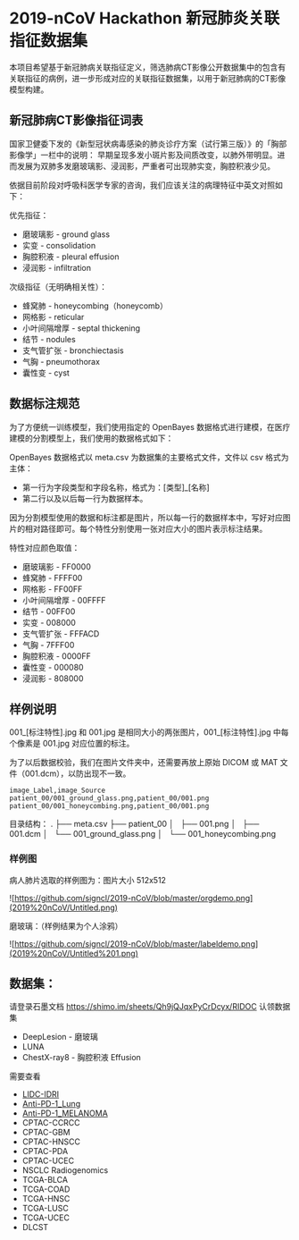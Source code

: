 # 2019-nCoV Hackathon 新冠肺炎关联指征数据集
本项目希望基于新冠肺病关联指征定义，筛选肺病CT影像公开数据集中的包含有关联指征的病例，进一步形成对应的关联指征数据集，以用于新冠肺病的CT影像模型构建。
## 新冠肺病CT影像指征词表
国家卫健委下发的《新型冠状病毒感染的肺炎诊疗方案（试行第三版）》的「胸部影像学」一栏中的说明：
早期呈现多发小斑片影及间质改变，以肺外带明显。进而发展为双肺多发磨玻璃影、浸润影，严重者可出现肺实变，胸腔积液少见。

依据目前阶段对呼吸科医学专家的咨询，我们应该关注的病理特征中英文对照如下：

优先指征：
- 磨玻璃影 - ground glass
- 实变 - consolidation
- 胸腔积液 - pleural effusion
- 浸润影 - infiltration

次级指征（无明确相关性）：
- 蜂窝肺 - honeycombing（honeycomb）
- 网格影 - reticular
- 小叶间隔增厚 - septal thickening
- 结节 - nodules
- 支气管扩张 - bronchiectasis
- 气胸 - pneumothorax
- 囊性变 - cyst

## 数据标注规范
为了方便统一训练模型，我们使用指定的 OpenBayes 数据格式进行建模，在医疗建模的分割模型上，我们使用的数据格式如下：

OpenBayes 数据格式以 meta.csv 为数据集的主要格式文件，文件以 csv 格式为主体：

- 第一行为字段类型和字段名称，格式为：[类型]_[名称]
- 第二行以及以后每一行为数据样本。

因为分割模型使用的数据和标注都是图片，所以每一行的数据样本中，写好对应图片的相对路径即可。每个特性分别使用一张对应大小的图片表示标注结果。

特性对应颜色取值：

- 磨玻璃影 - FF0000
- 蜂窝肺 - FFFF00
- 网格影 - FF00FF
- 小叶间隔增厚 - 00FFFF
- 结节 - 00FF00
- 实变 - 008000
- 支气管扩张 - FFFACD
- 气胸 - 7FFF00
- 胸腔积液 - 0000FF
- 囊性变 - 000080
- 浸润影 - 808000

## 样例说明

001_[标注特性].jpg 和 001.jpg 是相同大小的两张图片，001_[标注特性].jpg 中每个像素是 001.jpg 对应位置的标注。

为了以后数据校验，我们在图片文件夹中，还需要再放上原始 DICOM 或 MAT 文件（001.dcm），以防出现不一致。

    image_Label,image_Source
    patient_00/001_ground_glass.png,patient_00/001.png
    patient_00/001_honeycombing.png,patient_00/001.png

目录结构：
    .
    ├── meta.csv
    ├── patient_00
    │   ├── 001.png
    │   ├── 001.dcm
    │   └── 001_ground_glass.png
    │   └── 001_honeycombing.png
### 样例图
病人肺片选取的样例图为：图片大小 512x512

![https://github.com/signcl/2019-nCoV/blob/master/orgdemo.png](2019%20nCoV/Untitled.png)

磨玻璃：（样例结果为个人涂鸦）

![https://github.com/signcl/2019-nCoV/blob/master/labeldemo.png](2019%20nCoV/Untitled%201.png)

## 数据集：
请登录石墨文档 https://shimo.im/sheets/Qh9jQJqxPyCrDcyx/RIDOC 认领数据集

* DeepLesion - 磨玻璃
* LUNA
* ChestX-ray8 - 胸腔积液 Effusion

需要查看
* [LIDC-IDRI](https://wiki.cancerimagingarchive.net/display/Public/LIDC-IDRI#194132fe653e4a7db00715f6f775c012)
* [Anti-PD-1_Lung](https://wiki.cancerimagingarchive.net/pages/viewpage.action?pageId=41517500#c0c9c53e1cf344258616034371440942)
* [Anti-PD-1_MELANOMA](https://wiki.cancerimagingarchive.net/pages/viewpage.action?pageId=37225348#c0c9c53e1cf344258616034371440942)
* CPTAC-CCRCC
* CPTAC-GBM
* CPTAC-HNSCC
* CPTAC-PDA
* CPTAC-UCEC
* NSCLC Radiogenomics
* TCGA-BLCA
* TCGA-COAD
* TCGA-HNSC
* TCGA-LUSC
* TCGA-UCEC
* DLCST
